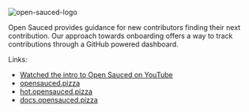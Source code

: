 ![open-sauced-logo](https://user-images.githubusercontent.com/5713670/183261162-aeb57b4e-5179-4d9b-b90e-eab75d066841.png)

Open Sauced provides guidance for new contributors finding their next contribution. Our approach towards onboarding offers a way to track contributions through a GitHub powered dashboard.

Links:
- [Watched the intro to Open Sauced on YouTube](https://www.youtube.com/watch?v=CKbTdYZAvSM&list=PLHyZ0Wz_A44XSYlBAfO2nBqoYaJJ5fdu5)
- [opensauced.pizza](https://opensauced.pizza)
- [hot.opensauced.pizza](https://hot.opensauced.pizza)
- [docs.opensauced.pizza](https://docs.opensauced.pizza)
